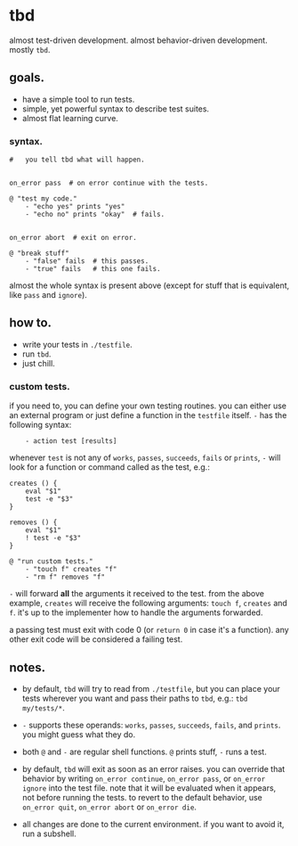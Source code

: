 # tbd

almost test-driven development. almost behavior-driven development. mostly `tbd`.


## goals.

- have a simple tool to run tests.
- simple, yet powerful syntax to describe test suites.
- almost flat learning curve.


### syntax.

```shell
#   you tell tbd what will happen.


on_error pass  # on error continue with the tests.

@ "test my code."
    - "echo yes" prints "yes"
    - "echo no" prints "okay"  # fails.


on_error abort  # exit on error.

@ "break stuff"
    - "false" fails  # this passes.
    - "true" fails   # this one fails.
```

almost the whole syntax is present above (except for stuff that
is equivalent, like `pass` and `ignore`).


## how to.

- write your tests in `./testfile`.
- run `tbd`.
- just chill.


### custom tests.

if you need to, you can define your own testing routines. you can either
use an external program or just define a function in the `testfile` itself.
`-` has the following syntax:

```
    - action test [results]
```

whenever `test` is not any of `works`, `passes`, `succeeds`, `fails` or
`prints`, `-` will look for a function or command called as the test, e.g.:

```
creates () {
    eval "$1"
    test -e "$3"
}

removes () {
    eval "$1"
    ! test -e "$3"
}

@ "run custom tests."
    - "touch f" creates "f"
    - "rm f" removes "f"
```

`-` will forward __all__ the arguments it received to the test. from the
above example, `creates` will receive the following arguments: `touch f`,
`creates` and `f`. it's up to the implementer how to handle the arguments
forwarded.

a passing test must exit with code 0 (or `return 0` in case it's a function).
any other exit code will be considered a failing test.


## notes.

- by default, `tbd` will try to read from `./testfile`, but you can
  place your tests wherever you want and pass their paths to `tbd`,
  e.g.: `tbd my/tests/*`.

- `-` supports these operands: `works`, `passes`, `succeeds`, `fails`,
  and `prints`. you might guess what they do.

- both `@` and `-` are regular shell functions. `@` prints stuff,
  `-` runs a test.

- by default, `tbd` will exit as soon as an error raises. you can
  override that behavior by writing `on_error continue`, `on_error pass`,
  or `on_error ignore` into the test file. note that it will be evaluated
  when it appears, not before running the tests. to revert to the default
  behavior, use `on_error quit`, `on_error abort` or `on_error die`.

- all changes are done to the current environment. if you want to avoid it,
  run a subshell.
